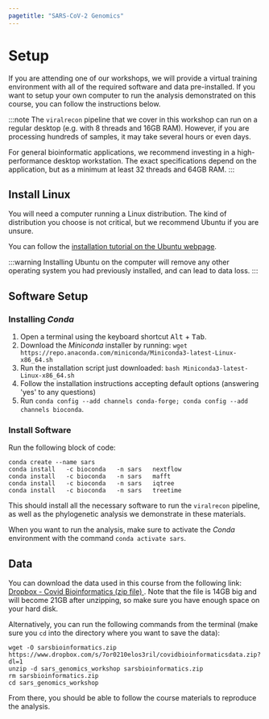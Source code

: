 ```yaml
---
pagetitle: "SARS-CoV-2 Genomics"
---
```


# Setup 

If you are attending one of our workshops, we will provide a virtual training environment with all of the required software and data pre-installed. 
If you want to setup your own computer to run the analysis demonstrated on this course, you can follow the instructions below. 

:::note
The `viralrecon` pipeline that we cover in this workshop can run on a regular desktop (e.g. with 8 threads and 16GB RAM). 
However, if you are processing hundreds of samples, it may take several hours or even days. 

For general bioinformatic applications, we recommend investing in a high-performance desktop workstation. 
The exact specifications depend on the application, but as a minimum at least 32 threads and 64GB RAM.
:::


## Install Linux

You will need a computer running a Linux distribution. 
The kind of distribution you choose is not critical, but we recommend Ubuntu if you are unsure. 

You can follow the [installation tutorial on the Ubuntu webpage](https://ubuntu.com/tutorials/install-ubuntu-desktop#1-overview). 

:::warning
Installing Ubuntu on the computer will remove any other operating system you had previously installed, and can lead to data loss. 
:::


## Software Setup

### Installing _Conda_

1. Open a terminal using the keyboard shortcut <kbd>Alt</kbd> + <kbd>Tab</kbd>.
1. Download the _Miniconda_ installer by running: `wget https://repo.anaconda.com/miniconda/Miniconda3-latest-Linux-x86_64.sh`
1. Run the installation script just downloaded: `bash Miniconda3-latest-Linux-x86_64.sh`
1. Follow the installation instructions accepting default options (answering 'yes' to any questions)
1. Run `conda config --add channels conda-forge; conda config --add channels bioconda`.


### Install Software

Run the following block of code: 

```
conda create --name sars
conda install   -c bioconda   -n sars   nextflow
conda install   -c bioconda   -n sars   mafft
conda install   -c bioconda   -n sars   iqtree
conda install   -c bioconda   -n sars   treetime
```

This should install all the necessary software to run the `viralrecon` pipeline, as well as the phylogenetic analysis we demonstrate in these materials. 

When you want to run the analysis, make sure to activate the _Conda_ environment with the command `conda activate sars`. 


## Data

You can download the data used in this course from the following link: [Dropbox - Covid Bioinformatics (zip file) ](https://www.dropbox.com/s/7or0210elos3ril/covidbioinformaticsdata.zip?dl=0). 
Note that the file is 14GB big and will become 21GB after unzipping, so make sure you have enough space on your hard disk. 

Alternatively, you can run the following commands from the terminal (make sure you `cd` into the directory where you want to save the data): 

```
wget -O sarsbioinformatics.zip https://www.dropbox.com/s/7or0210elos3ril/covidbioinformaticsdata.zip?dl=1
unzip -d sars_genomics_workshop sarsbioinformatics.zip
rm sarsbioinformatics.zip
cd sars_genomics_workshop
```

From there, you should be able to follow the course materials to reproduce the analysis. 